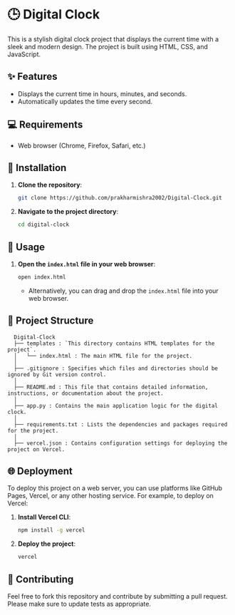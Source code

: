 # 🕒 Digital Clock

This is a stylish digital clock project that displays the current time with a sleek and modern design. The project is built using HTML, CSS, and JavaScript.

## ✨ Features

- Displays the current time in hours, minutes, and seconds.
- Automatically updates the time every second.

## 💻 Requirements

- Web browser (Chrome, Firefox, Safari, etc.)

## 🚀 Installation

1. **Clone the repository**:
   
    ```bash
    git clone https://github.com/prakharmishra2002/Digital-Clock.git
    ```
3. **Navigate to the project directory**:
   
    ```bash
    cd digital-clock
    ```

## 📄 Usage

1. **Open the `index.html` file in your web browser**:
   
    ```bash
    open index.html
    ```
   - Alternatively, you can drag and drop the `index.html` file into your web browser.

## 📁 Project Structure

                                      
      Digital-Clock 
      ├── templates : `This directory contains HTML templates for the project`.
      │   └── index.html : The main HTML file for the project.
      │ 
      ├── .gitignore : Specifies which files and directories should be ignored by Git version control.
      │
      ├── README.md : This file that contains detailed information, instructions, or documentation about the project.
      │
      ├── app.py : Contains the main application logic for the digital clock.
      │
      ├── requirements.txt : Lists the dependencies and packages required for the project.
      │
      ├── vercel.json : Contains configuration settings for deploying the project on Vercel.

      

## 🌐 Deployment

To deploy this project on a web server, you can use platforms like GitHub Pages, Vercel, or any other hosting service. For example, to deploy on Vercel:

1. **Install Vercel CLI**:
   
    ```bash
    npm install -g vercel
    ```
3. **Deploy the project**:
   
    ```bash
    vercel
    ```

## 🤝 Contributing

Feel free to fork this repository and contribute by submitting a pull request. Please make sure to update tests as appropriate.


